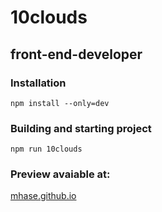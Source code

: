 # 10clouds

## front-end-developer


### Installation


```
npm install --only=dev
```

### Building and starting project

```
npm run 10clouds
```

### Preview avaiable at:
[mhase.github.io](https://mhase.github.io/10clouds)
